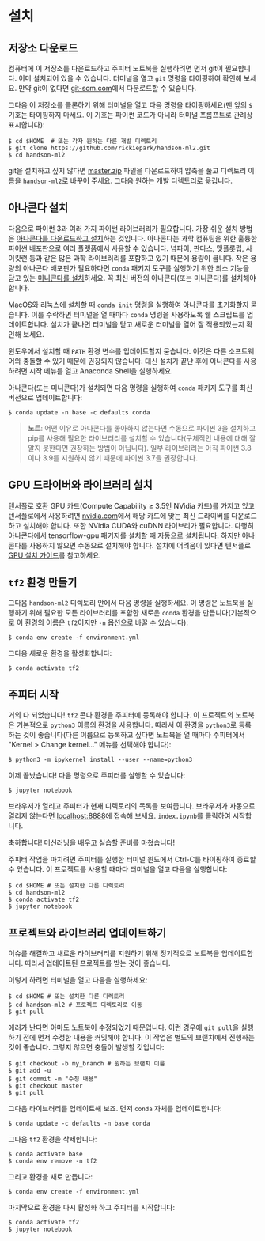 # 설치

## 저장소 다운로드
컴퓨터에 이 저장소를 다운로드하고 주피터 노트북을 실행하려면 먼저 git이 필요합니다. 이미 설치되어 있을 수 있습니다. 터미널을 열고 `git` 명령을 타이핑하여 확인해 보세요. 만약 git이 없다면 [git-scm.com](https://git-scm.com/)에서 다운로드할 수 있습니다.

그다음 이 저장소를 클론하기 위해 터미널을 열고 다음 명령을 타이핑하세요(맨 앞의 `$` 기호는 타이핑하지 마세요. 이 기호는 파이썬 코드가 아니라 터미널 프롬프트로 관례상 표시합니다):

    $ cd $HOME  # 또는 각자 원하는 다른 개발 디렉토리
    $ git clone https://github.com/rickiepark/handson-ml2.git
    $ cd handson-ml2

git을 설치하고 싶지 않다면 [master.zip](https://github.com/rickiepark/handson-ml2/archive/master.zip) 파일을 다운로드하여 압축을 풀고 디렉토리 이름을 `handson-ml2`로 바꾸어 주세요. 그다음 원하는 개발 디렉토리로 옮깁니다.

## 아나콘다 설치
다음으로 파이썬 3과 여러 가지 파이썬 라이브러리가 필요합니다. 가장 쉬운 설치 방법은 [아나콘다를 다운로드하고 설치](https://www.anaconda.com/distribution/)하는 것입니다. 아나콘다는 과학 컴퓨팅을 위한 훌륭한 파이썬 배포판으로 여러 플랫폼에서 사용할 수 있습니다. 넘파이, 판다스, 맷플롯립, 사이킷런 등과 같은 많은 과학 라이브러리를 포함하고 있기 때문에 용량이 큽니다. 작은 용량의 아나콘다 배포판가 필요하다면 `conda` 패키지 도구를 실행하기 위한 최소 기능을 담고 있는 [미니콘다를 설치](https://docs.conda.io/en/latest/miniconda.html)하세요. 꼭 최신 버전의 아나콘다(또는 미니콘다)를 설치해야 합니다.

MacOS와 리눅스에 설치할 때 `conda init` 명령을 실행하여 아나콘다를 초기화할지 묻습니다. 이를 수락하면 터미널을 열 때마다 `conda` 명령을 사용하도록 쉘 스크립트를 업데이트합니다. 설치가 끝나면 터미널을 닫고 새로운 터미널을 열어 잘 적용되었는지 확인해 보세요.

윈도우에서 설치할 때 `PATH` 환경 변수를 업데이트할지 묻습니다. 이것은 다른 소프트웨어와 충돌할 수 있기 때문에 권장되지 않습니다. 대신 설치가 끝난 후에 아나콘다를 사용하려면 시작 메뉴를 열고 Anaconda Shell을 실행하세요.

아나콘다(또는 미니콘다)가 설치되면 다음 명령을 실행하여 `conda` 패키지 도구를 최신 버전으로 업데이트합니다:

    $ conda update -n base -c defaults conda

> **노트**: 어떤 이유로 아나콘다를 좋아하지 않는다면 수동으로 파이썬 3을 설치하고 pip를 사용해 필요한 라이브러리를 설치할 수 있습니다(구체적인 내용에 대해 잘 알지 못한다면 권장하는 방법이 아닙니다). 일부 라이브러리는 아직 파이썬 3.8이나 3.9를 지원하지 않기 때문에 파이썬 3.7을 권장합니다.


## GPU 드라이버와 라이브러리 설치
텐서플로 호환 GPU 카드(Compute Capability ≥ 3.5인 NVidia 카드)를 가지고 있고 텐서플로에서 사용하려면 [nvidia.com](https://www.nvidia.com/Download/index.aspx?lang=en-us)에서 해당 카드에 맞는 최신 드라이버를 다운로드하고 설치해야 합니다. 또한 NVidia CUDA와 cuDNN 라이브리가 필요합니다. 다행히 아나콘다에서 tensorflow-gpu 패키지를 설치할 때 자동으로 설치됩니다. 하지만 아나콘다를 사용하지 않으면 수동으로 설치해야 합니다. 설치에 어려움이 있다면 텐서플로 [GPU 설치 가이드](https://tensorflow.org/install/gpu)를 참고하세요.

## `tf2` 환경 만들기
그다음 `handson-ml2` 디렉토리 안에서 다음 명령을 실행하세요. 이 명령은 노트북을 실행하기 위해 필요한 모든 라이브러리를 포함한 새로운 `conda` 환경을 만듭니다(기본적으로 이 환경의 이름은 `tf2`이지만 `-n` 옵션으로 바꿀 수 있습니다):

    $ conda env create -f environment.yml

그다음 새로운 환경을 활성화합니다:

    $ conda activate tf2


## 주피터 시작
거의 다 되었습니다! `tf2` 콘다 환경을 주피터에 등록해야 합니다. 이 프로젝트의 노트북은 기본적으로 `python3` 이름의 환경을 사용합니다. 따라서 이 환경을 `python3`로 등록하는 것이 좋습니다(다른 이름으로 등록하고 싶다면 노트북을 열 때마다 주피터에서 "Kernel > Change kernel..." 메뉴를 선택해야 합니다):

    $ python3 -m ipykernel install --user --name=python3

이제 끝났습니다! 다음 명령으로 주피터를 실행할 수 있습니다:

    $ jupyter notebook

브라우저가 열리고 주피터가 현재 디렉토리의 목록을 보여줍니다. 브라우저가 자동으로 열리지 않는다면 [localhost:8888](http://localhost:8888/tree)에 접속해 보세요. `index.ipynb`를 클릭하여 시작합니다.

축하합니다! 머신러닝을 배우고 실습할 준비를 마쳤습니다!

주피터 작업을 마치려면 주피터를 실행한 터미널 윈도에서 Ctrl-C를 타이핑하여 종료할 수 있습니다. 이 프로젝트를 사용할 때마다 터미널을 열고 다음을 실행합니다:

    $ cd $HOME # 또는 설치한 다른 디렉토리
    $ cd handson-ml2
    $ conda activate tf2
    $ jupyter notebook

## 프로젝트와 라이브러리 업데이트하기
이슈를 해결하고 새로운 라이브러리를 지원하기 위해 정기적으로 노트북을 업데이트합니다. 따라서 업데이트된 프로젝트를 받는 것이 좋습니다.

이렇게 하려면 터미널을 열고 다음을 실행하세요:

    $ cd $HOME # 또는 설치한 다른 디렉토리
    $ cd handson-ml2 # 프로젝트 디렉토리로 이동
    $ git pull

에러가 난다면 아마도 노트북이 수정되었기 때문입니다. 이런 경우에 `git pull`을 실행하기 전에 먼저 수정한 내용을 커밋해야 합니다. 이 작업은 별도의 브랜치에서 진행하는 것이 좋습니다. 그렇지 않으면 충돌이 발생할 것입니다:

    $ git checkout -b my_branch # 원하는 브랜치 이름
    $ git add -u
    $ git commit -m "수정 내용"
    $ git checkout master
    $ git pull

그다음 라이브러리를 업데이트해 보죠. 먼저 `conda` 자체를 업데이트합니다:

    $ conda update -c defaults -n base conda

그다음 `tf2` 환경을 삭제합니다:

    $ conda activate base
    $ conda env remove -n tf2

그리고 환경을 새로 만듭니다:

    $ conda env create -f environment.yml

마지막으로 환경을 다시 활성화 하고 주피터를 시작합니다:

    $ conda activate tf2
    $ jupyter notebook
